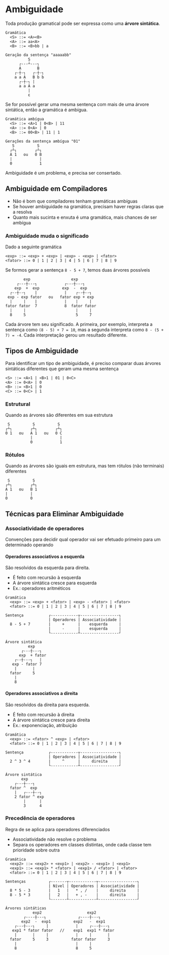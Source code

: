 # Ambiguidade

Toda produção gramatical pode ser expressa como uma **árvore sintática**.

```
Gramática
  <S> ::= <A><B>
  <A> ::= aa<A>
  <B> ::= <B>bb | a

Geração da sentença "aaaaabb"
          S
      ┌---┴---┐
      A       B
    ┌-┼-┐   ┌-┼-┐
    a a A   B b b
      ┌-┼-┐ |
      a a A a
          |
          ε
```

Se for possível gerar uma mesma sentença com mais de uma árvore sintática, então a gramática é ambígua.

```
Gramática ambígua
  <S> ::= <A>1 | 0<B> | 11
  <A> ::= 0<A> | 0
  <B> ::= 00<B> | 11 | 1

Gerações da sentença ambígua "01"
   S          S
  ┌┴┐        ┌┴┐
  A 1   ou   0 B
  |            |
  0            1
```

Ambiguidade é um problema, e precisa ser consertado.

## Ambiguidade em Compiladores

- Não é bom que compiladores tenham gramáticas ambíguas
- Se houver ambiguidade na gramática, precisam haver regras claras que a resolva
- Quanto mais sucinta e enxuta é uma gramática, mais chances de ser ambígua

### Ambiguidade muda o significado

Dado a seguinte gramática

```
<exp> ::= <exp> + <exp> | <exp> - <exp> | <fator>
<fator> ::= 0 | 1 | 2 | 3 | 4 | 5 | 6 | 7 | 8 | 9
```

Se formos gerar a sentença `8 - 5 + 7`, temos duas árvores possíveis

```
        exp                  exp
     ┌---┼---┐            ┌---┼---┐
    exp  +  exp          exp  -  exp
  ┌--┼--┐    |            |    ┌--┼--┐
 exp - exp fator   ou   fator exp + exp
  |     |    |            |    |     |
fator fator  7            8  fator fator
  |     |                      |     |
  8     5                      5     7
```

Cada árvore tem seu significado. A primeira, por exemplo, interpreta a sentença como `(8 - 5) + 7 = 10`, mas a segunda interpreta como `8 - (5 + 7) = -4`. Cada interpretação gerou um resultado diferente.

## Tipos de Ambiguidade

Para identificar um tipo de ambiguidade, é preciso comparar duas árvores sintáticas diferentes que geram uma mesma sentença

```
<S> ::= <A>1 | <B>1 | 01 | 0<C>
<A> ::= 0<A> | 0
<B> ::= <B>1 | 0
<C> ::= 0<C> | 1
```

### Estrutural

Quando as árvores são diferentes em sua estrutura

```
 S          S          S
┌┴┐        ┌┴┐        ┌┴┐
0 1   ou   A 1   ou   0 C
           |            |
           0            1
```

### Rótulos

Quando as árvores são iguais em estrutura, mas tem rótulos (não terminais) diferentes

```
 S          S
┌┴┐        ┌┴┐
A 1   ou   B 1
|          |
0          0
```

## Técnicas para Eliminar Ambiguidade

### Associatividade de operadores

Convenções para decidir qual operador vai ser efetuado primeiro para um determinado operando

#### Operadores associativos a esquerda

São resolvidos da esquerda para direita.

- É feito com recursão à esquerda
- A árvore sintática cresce para esquerda
- Ex.: operadores aritméticos

```
Gramática
  <exp> ::= <exp> + <fator> | <exp> - <fator> | <fator>
  <fator> ::= 0 | 1 | 2 | 3 | 4 | 5 | 6 | 7 | 8 | 9

Sentença           ┌------------┬-----------------┐
                   | Operadores | Associatividade |
  8 - 5 + 7        |     +      |    esquerda     |
                   |     -      |    esquerda     |
                   └------------┴-----------------┘

Árvore sintática
          exp
       ┌---┼---┐
      exp  + fator
    ┌--┼---┐   |
   exp - fator 7
    |       |
  fator     5
    |
    8
```

#### Operadores associativos a direita

São resolvidos da direita para esquerda.

- É feito com recursão à direita
- A árvore sintática cresce para direita
- Ex.: exponenciação, atribuição

```
Gramática
  <exp> ::= <fator> ^ <exp> | <fator>
  <fator> ::= 0 | 1 | 2 | 3 | 4 | 5 | 6 | 7 | 8 | 9

Sentença           ┌------------┬-----------------┐
                   | Operadores | Associatividade |
  2 ^ 3 ^ 4        |     ^      |     direita     |
                   └------------┴-----------------┘

Árvore sintática
       exp
    ┌---┼---┐
  fator ^  exp
    |   ┌---┼--┐
    2 fator ^ exp
        |      |
        3      4
```

### Precedência de operadores

Regra de se aplica para operadores diferenciados

- Associatividade não resolve o problema
- Separa os operadores em classes distintas, onde cada classe tem prioridade sobre outra

```
Gramática
  <exp2> ::= <exp2> + <exp1> | <exp2> - <exp1> | <exp1>
  <exp1> ::= <exp1> * <fator> | <exp1> / <fator> | <fator>
  <fator> ::= 0 | 1 | 2 | 3 | 4 | 5 | 6 | 7 | 8 | 9
```

```
Sentenças          ┌-------┬------------┬-----------------┐
                   | Nível | Operadores | Associatividade |
  8 * 5 - 3        |   1   |   * , /    |     direita     |
  8 - 5 * 3        |   2   |   + , -    |     direita     |
                   └-------┴------------┴-----------------┘

Árvores sintáticas
            exp2                    exp2
        ┌----┼---┐              ┌----┼---┐
       exp2  -  exp1          exp2   -  exp1
    ┌---┼---┐     |            |     ┌---┼---┐
   exp1 * fator fator   //    exp1  exp1 * fator
    |       |     |            |     |       |
  fator     5     3          fator fator     3
    |                          |     |
    8                          8     5
```
